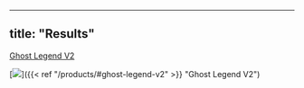 
---
title: "Results"
---

<form method="get">
    <a href="/products/#ghost-legend-v2">Ghost Legend V2</a>
</form>

[![](/images/ghost.jpg)]({{< ref "/products/#ghost-legend-v2" >}} "Ghost Legend V2")

